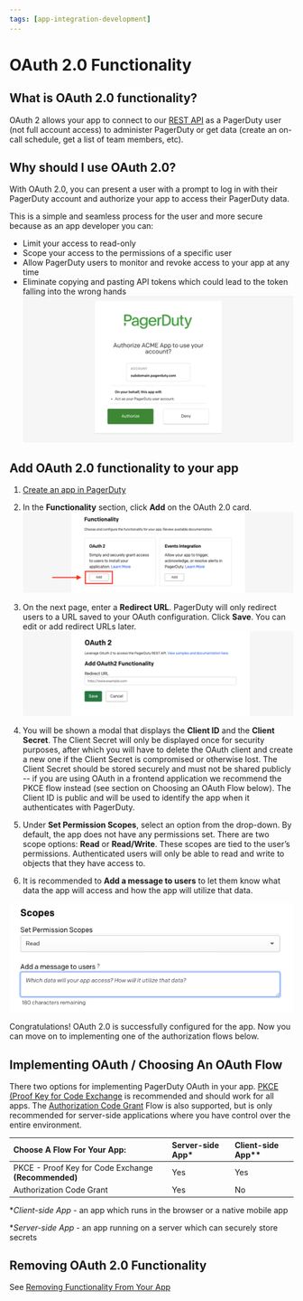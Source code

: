 ```yaml
---
tags: [app-integration-development]
---
```


# OAuth 2.0 Functionality

## What is OAuth 2.0 functionality?
OAuth 2 allows your app to connect to our [REST API](/api-reference/) as a PagerDuty user (not full account access) to administer PagerDuty or get data (create an on-call schedule, get a list of team members, etc).

## Why should I use OAuth 2.0?
With OAuth 2.0, you can present a user with a prompt to log in with their PagerDuty account and authorize your app to access their PagerDuty data.

This is a simple and seamless process for the user and more secure because as an app developer you can:
* Limit your access to read-only
* Scope your access to the permissions of a specific user
* Allow PagerDuty users to monitor and revoke access to your app at any time
* Eliminate copying and pasting API tokens which could lead to the token falling into the wrong hands
![Authorize an OAuth application](../../assets/images/oauth-authorize.png)

## Add OAuth 2.0 functionality to your app
1. [Create an app in PagerDuty](../../docs/app-integration-development/03-Register-an-App.md)

2. In the **Functionality** section, click **Add** on the OAuth 2.0 card.
![Add OAuth Functionality](../../assets/images/add-oauth-functionality.png)

3. On the next page, enter a **Redirect URL**. PagerDuty will only redirect users to a URL saved to your OAuth configuration. Click **Save**. You can edit or add redirect URLs later.
![Specify a redirect URL](../../assets/images/specify-redirect-url.png)

4. You will be shown a modal that displays the **Client ID** and the **Client Secret**. The Client Secret will only be displayed once for security purposes, after which you will have to delete the OAuth client and create a new one if the Client Secret is compromised or otherwise lost. The Client Secret should be stored securely and must not be shared publicly -- if you are using OAuth in a frontend application we recommend the PKCE flow instead (see section on Choosing an OAuth Flow below). The Client ID is public and will be used to identify the app when it authenticates with PagerDuty.

5. Under **Set Permission Scopes**, select an option from the drop-down. By default, the app does not have any permissions set. There are two scope options: **Read** or **Read/Write**. These scopes are tied to the user’s permissions. Authenticated users will only be able to read and write to objects that they have access to.

6. It is recommended to **Add a message to users** to let them know what data the app will access and how the app will utilize that data.

![Select OAuth Scopes](../../assets/images/select-oauth-scopes.png)

Congratulations! OAuth 2.0 is successfully configured for the app. Now you can move on to implementing one of the authorization flows below.

## Implementing OAuth / Choosing An OAuth Flow

There two options for implementing PagerDuty OAuth in your app. [PKCE (Proof Key for Code Exchange](../../docs/app-integration-development/10-AUuth-2-PKCE.md) is recommended and should work for all apps. The [Authorization Code Grant](../../docs/app-integration-development/OAuth-2-Auth-Code-Grant.md) Flow is also supported, but is only recommended for server-side applications where you have control over the entire environment.


| Choose A Flow For Your App:   |      Server-side App*      |  Client-side App** |
|:---------------------------------------------------------------------------------------|:-----|:----|
| PKCE - Proof Key for Code Exchange **(Recommended)** |  Yes | Yes |
| Authorization Code Grant |  Yes | No  |


**Client-side App* - an app which runs in the browser or a native mobile app

**Server-side App* - an app running on a server which can securely store secrets

## Removing OAuth 2.0 Functionality
See [Removing Functionality From Your App](../..//docs/app-integration-development/04-Functionality.md#removing-functionality-from-your-app)


